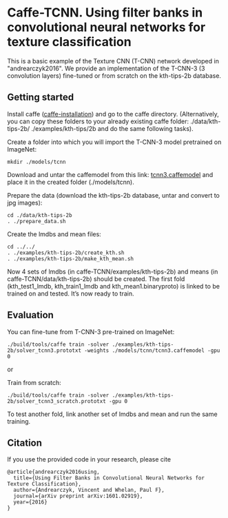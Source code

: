 

# Caffe-TCNN. Using filter banks in convolutional neural networks for texture classification
This is a basic example of the Texture CNN (T-CNN) network developed in "andrearczyk2016". 
We provide an implementation of the T-CNN-3 (3 convolution layers) fine-tuned or from scratch on the kth-tips-2b database.

## Getting started
Install caffe ([caffe-installation](http://caffe.berkeleyvision.org/installation.html)) and go to the caffe directory. (Alternatively, you can copy these folders to your already existing caffe folder: ./data/kth-tips-2b/ ./examples/kth-tips/2b and do the same following tasks).
    
Create a folder into which you will import the T-CNN-3 model pretrained on ImageNet:

    mkdir ./models/tcnn
    
Download and untar the caffemodel from this link: [tcnn3.caffemodel](https://drive.google.com/open?id=0B2KB9JO6F3xCWHhqOUl3bDI1Yzg)
and place it in the created folder (./models/tcnn).

Prepare the data (download the kth-tips-2b database, untar and convert to jpg images):

    cd ./data/kth-tips-2b
    . ./prepare_data.sh
    
Create the lmdbs and mean files:

    cd ../../
    . ./examples/kth-tips-2b/create_kth.sh
    . ./examples/kth-tips-2b/make_kth_mean.sh
    
Now 4 sets of lmdbs (in caffe-TCNN/examples/kth-tips-2b) and means (in caffe-TCNN/data/kth-tips-2b) should be created. The first fold (kth_test1_lmdb, kth_train1_lmdb and kth_mean1.binaryproto) is linked to be trained on and tested.
It’s now ready to train.

## Evaluation

You can fine-tune from T-CNN-3 pre-trained on ImageNet:

    ./build/tools/caffe train -solver ./examples/kth-tips-2b/solver_tcnn3.prototxt -weights ./models/tcnn/tcnn3.caffemodel -gpu 0
    
or

Train from scratch:

    ./build/tools/caffe train -solver ./examples/kth-tips-2b/solver_tcnn3_scratch.prototxt -gpu 0

To test another fold, link another set of lmdbs and mean and run the same training.

## Citation

If you use the provided code in your research, please cite


    @article{andrearczyk2016using,
      title={Using Filter Banks in Convolutional Neural Networks for Texture Classification},
      author={Andrearczyk, Vincent and Whelan, Paul F},
      journal={arXiv preprint arXiv:1601.02919},
      year={2016}
    }


